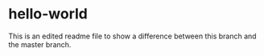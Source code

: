 # hello-world
This is an edited readme file to show a difference between this branch and the master branch.
